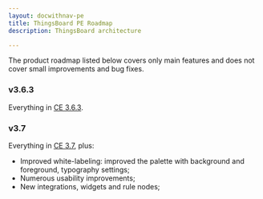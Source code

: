 ```yaml
---
layout: docwithnav-pe
title: ThingsBoard PE Roadmap
description: ThingsBoard architecture

---
```


The product roadmap listed below covers only main features and does not cover small improvements and bug fixes.         

### v3.6.3

Everything in [CE 3.6.3](/docs/reference/roadmap/#v363).

### v3.7
 
Everything in [CE 3.7](/docs/reference/roadmap/#v37), plus:

  * Improved white-labeling: improved the palette with background and foreground, typography settings;   
  * Numerous usability improvements;
  * New integrations, widgets and rule nodes;